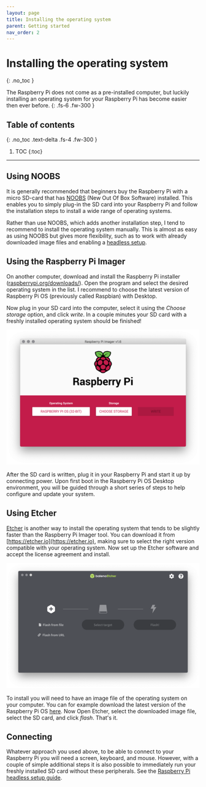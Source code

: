 ```yaml
---
layout: page
title: Installing the operating system
parent: Getting started
nav_order: 2
---
```


# Installing the operating system
{: .no_toc }

The Raspberry Pi does not come as a pre-installed computer, but luckily installing an operating system for your Raspberry Pi has become easier then ever before.
{: .fs-6 .fw-300 }

## Table of contents
{: .no_toc .text-delta .fs-4 .fw-300 }

1. TOC
{:toc}
---

## Using NOOBS
It is generally recommended that beginners buy the Raspberry Pi with a micro SD-card that has [NOOBS](https://www.raspberrypi.org/documentation/installation/noobs.md) (New Out Of Box Software) installed. This enables you to simply plug-in the SD card into your Raspberry Pi and follow the installation steps to install a wide range of operating systems.

Rather than use NOOBS, which adds another installation step, I tend to recommend to install the operating system manually. This is almost as easy as using NOOBS but gives more flexibility, such as to work with already downloaded image files and enabling a [headless setup](http://).

## Using the Raspberry Pi Imager
On another computer,  download and install the Raspberry Pi installer ([raspberrypi.org/downloads/](raspberrypi.org/downloads/)). Open the program and  select the desired operating system in the list. I recommend to choose the latest version of Raspberry Pi OS (previously called Raspbian) with Desktop.

Now plug in your SD card into the computer, select it using the *Choose storage* option, and click *write*. In a couple minutes your SD card with a freshly installed operating system should be finished!

[![Raspberry Pi imager](/assets/images/raspberry-pi-imager.png?style=centerimgmed)](/assets/images/raspberry-pi-imager.png)

After the SD card is written, plug it in your Raspberry Pi and start it up by connecting power. Upon first boot in the Raspberry Pi OS Desktop environment, you will be guided through a short series of steps to help configure and update your system.

## Using Etcher
[Etcher](https://etcher.io) is another way to install the operating system that tends to be slightly faster than the Raspberry Pi Imager tool. You can download it from [https://etcher.io](https://etcher.io), making sure to select the right version compatible with your operating system. Now set up the Etcher software and accept the license agreement and install.

[![Balena Etcher](/assets/images/balena-etcher.png?style=centerimgmed)](/assets/images/balena-etcher.png)

To install you will need to have an image file of the operating system on your computer. You can for example download the latest version of the Raspberry Pi OS [here](https://www.raspberrypi.org/software/operating-systems/#raspberry-pi-os-32-bit). Now Open Etcher, select the downloaded image file, select the SD card, and click *flash*. That's it.


## Connecting
Whatever approach you used above, to be able to connect to your Raspberry Pi you will need a screen, keyboard, and mouse. However, with a couple of simple additional steps it is also possible to immediately run your freshly installed SD card without these peripherals. See the [Raspberry Pi headless setup guide](http://).
